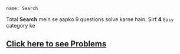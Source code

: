 ```ngMeta
name: Search
```

Total **Search** mein se aapko 9 questions solve karne hain. Sirf **4** `Easy` category ke

## [Click here to see Problems](https://www.hackerrank.com/domains/algorithms?filters%5Bsubdomains%5D%5B%5D=search)
